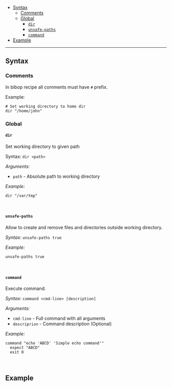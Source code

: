 * [Syntax](#syntax)
  * [Comments](#comments)
  * [Global](#global)
    * [`dir`](#dir)
    * [`unsafe-paths`](#unsafe-paths)
    * [`command`](#command)
* [Example](#example)

---

## Syntax

### Comments

In bibop recipe all comments must have `#` prefix. 

Example:

```
# Set working directory to home dir
dir "/home/john"
```

### Global

#### `dir`

Set working directory to given path

Syntax: `dir <path>`

*Arguments:*

* `path` - Absolute path to working directory

*Example:*

```
dir "/var/tmp"
```

<br/>

#### `unsafe-paths`

Allow to create and remove files and directories outside working directory.

*Syntax:* `unsafe-paths true`

*Example:*
```
unsafe-paths true
```

<br/>

#### `command`

Execute command.

*Syntax:* `command <cmd-line> [description]`

*Arguments:*

* `cmd-line` - Full command with all arguments
* `descriprion` - Command description (Optional)

*Example:*

```
command "echo 'ABCD' 'Simple echo command'"
  expect "ABCD" 
  exit 0
```

<br/>

## Example

